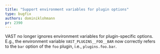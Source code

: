 ```yaml
---
title: "Support environment variables for plugin options"
type: bugfix
authors: dominiklohmann
pr: 2390
---
```


VAST no longer ignores environment variables for plugin-specific options. E.g.,
the environment variable `VAST_PLUGINS__FOO__BAR` now correctly refers to the
`bar` option of the `foo` plugin, i.e., `plugins.foo.bar`.
